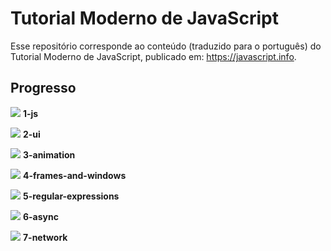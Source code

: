 # Tutorial Moderno de JavaScript
Esse repositório corresponde ao conteúdo (traduzido para o português) do Tutorial Moderno de JavaScript, publicado em: https://javascript.info. 

## Progresso
<img src="http://progressed.io/bar/1"> **1-js** 		

<img src="http://progressed.io/bar/0"> **2-ui** 					         

<img src="http://progressed.io/bar/0"> **3-animation** 			     

<img src="http://progressed.io/bar/0"> **4-frames-and-windows** 	  

<img src="http://progressed.io/bar/0"> **5-regular-expressions** 	

<img src="http://progressed.io/bar/0"> **6-async** 					      

<img src="http://progressed.io/bar/0"> **7-network** 				      

